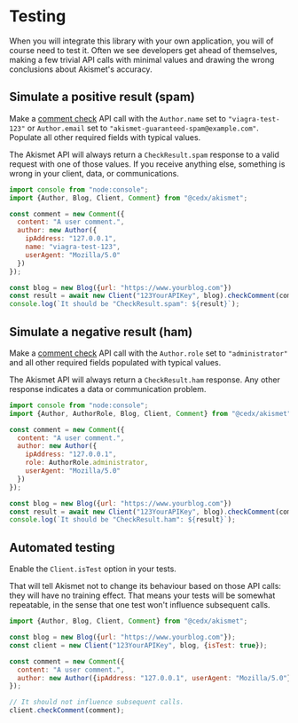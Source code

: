 # Testing
When you will integrate this library with your own application, you will of course need to test it.
Often we see developers get ahead of themselves, making a few trivial API calls with minimal values
and drawing the wrong conclusions about Akismet's accuracy.

## Simulate a positive result (spam)
Make a [comment check](usage/check_comment.md) API call with the `Author.name` set to `"viagra-test-123"`
or `Author.email` set to `"akismet-guaranteed-spam@example.com"`. Populate all other required fields with typical values.

The Akismet API will always return a `CheckResult.spam` response to a valid request with one of those values.
If you receive anything else, something is wrong in your client, data, or communications.

```js
import console from "node:console";
import {Author, Blog, Client, Comment} from "@cedx/akismet";

const comment = new Comment({
  content: "A user comment.",
  author: new Author({
    ipAddress: "127.0.0.1",
    name: "viagra-test-123",
    userAgent: "Mozilla/5.0"
  })
});

const blog = new Blog({url: "https://www.yourblog.com"})
const result = await new Client("123YourAPIKey", blog).checkComment(comment);
console.log(`It should be "CheckResult.spam": ${result}`);
```

## Simulate a negative result (ham)
Make a [comment check](usage/check_comment.md) API call with the `Author.role` set to `"administrator"`
and all other required fields populated with typical values.

The Akismet API will always return a `CheckResult.ham` response. Any other response indicates a data or communication problem.

```js
import console from "node:console";
import {Author, AuthorRole, Blog, Client, Comment} from "@cedx/akismet";

const comment = new Comment({
  content: "A user comment.",
  author: new Author({
    ipAddress: "127.0.0.1",
    role: AuthorRole.administrator,
    userAgent: "Mozilla/5.0"
  })
});

const blog = new Blog({url: "https://www.yourblog.com"})
const result = await new Client("123YourAPIKey", blog).checkComment(comment);
console.log(`It should be "CheckResult.ham": ${result}`);
```

## Automated testing
Enable the `Client.isTest` option in your tests.

That will tell Akismet not to change its behaviour based on those API calls: they will have no training effect.
That means your tests will be somewhat repeatable, in the sense that one test won't influence subsequent calls.

```js
import {Author, Blog, Client, Comment} from "@cedx/akismet";

const blog = new Blog({url: "https://www.yourblog.com"});
const client = new Client("123YourAPIKey", blog, {isTest: true});

const comment = new Comment({
  content: "A user comment.",
  author: new Author({ipAddress: "127.0.0.1", userAgent: "Mozilla/5.0"})
});

// It should not influence subsequent calls.
client.checkComment(comment);
```
